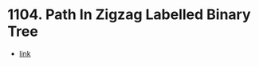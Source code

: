 # 1104. Path In Zigzag Labelled Binary Tree

+ [link](https://leetcode.com/problems/path-in-zigzag-labelled-binary-tree/)
